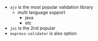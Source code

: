 - `ajv` is the most popular validation library
  - multi language support
    - java
    - etc
- `joi` is the 2nd popular
- `express-validator` is also option
